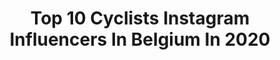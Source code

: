 ---
title: Top 10 Cyclists Instagram Influencers In Belgium In 2020
description: >-
  Find top cyclists Instagram influencers in Belgium in 2020. Most popular hashtags: #cycling #blijfinuwkot #2020 #velodrome.
platform: Instagram
profiles:
  - username: "the_pedaleur"
    fullname: >-
      Belgian hobby cyclist
    location: "Belgium"
    followers: 6169
    engagement: 1444
    commentsToLikes: 0.077668
    id: ck5c3lbl4zjy60i111izclrmy
    verified: false
    hashtags: "#trainingtips, #horseofinsta, #whereweride, #cyclingbuddies"
  - username: "woutvanaert"
    fullname: >-
      Wout van Aert
    location: "Belgium"
    followers: 248767
    engagement: 1165
    commentsToLikes: 0.012002
    id: ck0tw2nspdr8w0i192v7k3gis
    verified: true
    hashtags: "#staysafetogether, #holidays, #passioneceleste, #flattenthecurve"
  - username: "julie.de.wilde"
    fullname: >-
      Julie De Wilde
    location: "Belgium"
    followers: 2452
    engagement: 1943
    commentsToLikes: 0.092885
    id: ck5q4zuriqty20i11o3tugy6j
    verified: false
    hashtags: "#bkcyclocrosskruibeke, #topkamp"
  - username: "ceylinalvarado"
    fullname: >-
      C E Y L I N  C A R M E N 🇩🇴🇳🇱
    location: "Belgium"
    followers: 57334
    engagement: 1651
    commentsToLikes: 0.012297
    id: ck55l7klr0xnl0i11nqtne1ka
    verified: false
    hashtags: "#sorrynotsorryforthespam, #mondayfeels, #livingadream, #happyeaster"
  - username: "olivernaesen"
    fullname: >-
      Oliver Naesen
    location: "Belgium"
    followers: 62381
    engagement: 1054
    commentsToLikes: 0.009392
    id: ck0ublmnoetdh0i19vf0xujwb
    verified: false
    hashtags: "#forbjorg, #myboyiswickedsmaht, #g90, #einsteinbrain"
  - username: "marchirschi"
    fullname: >-
      Marc Hirschi
    location: "Belgium"
    followers: 6917
    engagement: 2575
    commentsToLikes: 0.009895
    id: ck0vxhoouyxzf0i197cwqvylf
    verified: false
    hashtags: "#bernpower, #swisscycling, #schweizersporthilfe, #2020"
  - username: "aranburualex95"
    fullname: >-
      Alex Aranburu
    location: "Belgium"
    followers: 5071
    engagement: 2235
    commentsToLikes: 0.005606
    id: ckaoqo7a4jlaj0i780z8sgmag
    verified: false
    hashtags: "#astana, #astanaproteam, #preseason, #training"
  - username: "fabriziodekoning"
    fullname: >-
      Fabrizio Dekoning
    location: "Belgium"
    followers: 5472
    engagement: 1587
    commentsToLikes: 0.032167
    id: ck8t98ngxn88d0j7842guf1bs
    verified: false
    hashtags: "#debapharma, #adventure, #hardworkpaysoff, #solodarity"
  - username: "tim.wellens"
    fullname: >-
      Tim Wellens
    location: "Belgium"
    followers: 43282
    engagement: 1127
    commentsToLikes: 0.009266
    id: ck0u6l5pa28ky0i1991nfjyc8
    verified: true
    hashtags: "#tdf2019, #teamlottosoudal, #samentegencorona, #2020"
  - username: "juleshesters"
    fullname: >-
      JULΞS.  HΞSTΞRS.
    location: "Belgium"
    followers: 5134
    engagement: 961
    commentsToLikes: 0.019725
    id: ck5ccsb38hx6o0i11avm62mpo
    verified: false
    hashtags: "#zesdaagseafterparty, #efcl, #mavicio, #velodrome"
---
